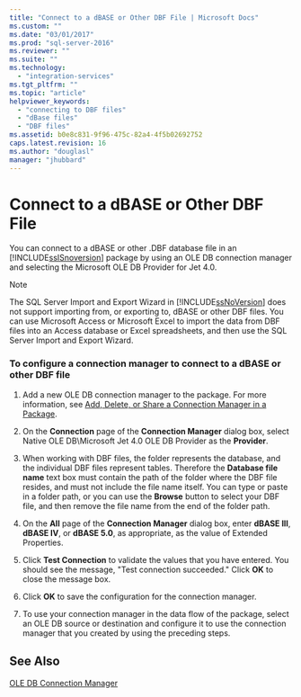 ```yaml
---
title: "Connect to a dBASE or Other DBF File | Microsoft Docs"
ms.custom: ""
ms.date: "03/01/2017"
ms.prod: "sql-server-2016"
ms.reviewer: ""
ms.suite: ""
ms.technology: 
  - "integration-services"
ms.tgt_pltfrm: ""
ms.topic: "article"
helpviewer_keywords: 
  - "connecting to DBF files"
  - "dBase files"
  - "DBF files"
ms.assetid: b0e8c831-9f96-475c-82a4-4f5b02692752
caps.latest.revision: 16
ms.author: "douglasl"
manager: "jhubbard"
---
```

# Connect to a dBASE or Other DBF File
  You can connect to a dBASE or other .DBF database file in an [!INCLUDE[ssISnoversion](../../advanced-analytics/r-services/includes/ssisnoversion-md.md)] package by using an OLE DB connection manager and selecting the Microsoft OLE DB Provider for Jet 4.0.  
  
> [!NOTE]  
>  The SQL Server Import and Export Wizard in [!INCLUDE[ssNoVersion](../../advanced-analytics/r-services/includes/ssnoversion-md.md)] does not support importing from, or exporting to, dBASE or other DBF files. You can use Microsoft Access or Microsoft Excel to import the data from DBF files into an Access database or Excel spreadsheets, and then use the SQL Server Import and Export Wizard.  
  
### To configure a connection manager to connect to a dBASE or other DBF file  
  
1.  Add a new OLE DB connection manager to the package. For more information, see [Add, Delete, or Share a Connection Manager in a Package](../Topic/Add,%20Delete,%20or%20Share%20a%20Connection%20Manager%20in%20a%20Package.md).  
  
2.  On the **Connection** page of the **Connection Manager** dialog box, select Native OLE DB\Microsoft Jet 4.0 OLE DB Provider as the **Provider**.  
  
3.  When working with DBF files, the folder represents the database, and the individual DBF files represent tables. Therefore the **Database file name** text box must contain the path of the folder where the DBF file resides, and must not include the file name itself. You can type or paste in a folder path, or you can use the **Browse** button to select your DBF file, and then remove the file name from the end of the folder path.  
  
4.  On the **All** page of the **Connection Manager** dialog box, enter **dBASE III**, **dBASE IV**, or **dBASE 5.0**, as appropriate, as the value of Extended Properties.  
  
5.  Click **Test Connection** to validate the values that you have entered. You should see the message, "Test connection succeeded." Click **OK** to close the message box.  
  
6.  Click **OK** to save the configuration for the connection manager.  
  
7.  To use your connection manager in the data flow of the package, select an OLE DB source or destination and configure it to use the connection manager that you created by using the preceding steps.  
  
## See Also  
 [OLE DB Connection Manager](../../integration-services/connection-manager/ole-db-connection-manager.md)  
  
  